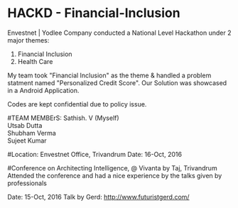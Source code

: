 # HACKD - Financial-Inclusion

Envestnet | Yodlee Company conducted a National Level Hackathon under 2 major themes:
1) Financial Inclusion
2) Health Care

My team took "Financial Inclusion" as the theme & handled a problem statment named "Personalized Credit Score". Our Solution was showcased in a Android Application.

Codes are kept confidential due to policy issue.

#TEAM MEMBErS:
Sathish. V (Myself) <br/>
Utsab Dutta<br/>
Shubham Verma<br/>
Sujeet Kumar

#Location: 
Envestnet Office,
Trivandrum
Date: 16-Oct, 2016

#Conference on Architecting Intelligence, @ Vivanta by Taj, Trivandrum
Attended the conference and had a nice experience by the talks given by professionals

Date: 15-Oct, 2016
Talk by Gerd: http://www.futuristgerd.com/
